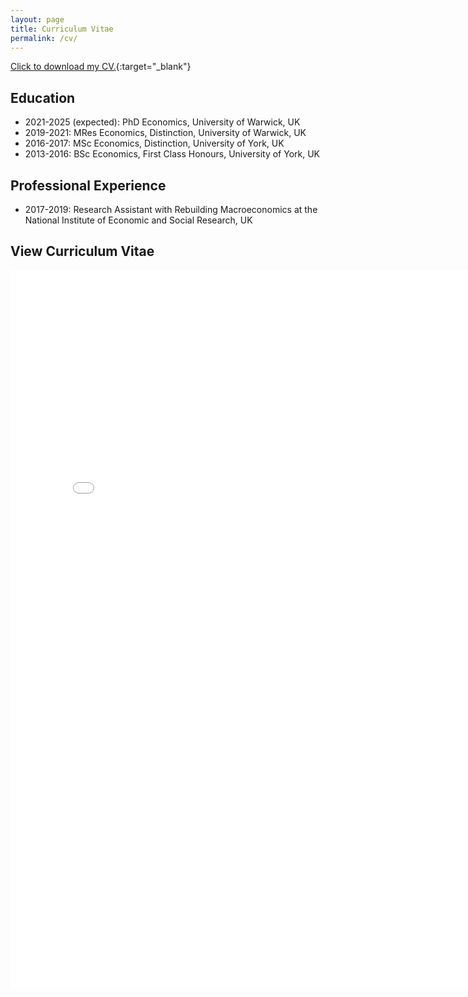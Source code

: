 ```yaml
---
layout: page
title: Curriculum Vitae
permalink: /cv/
---
```


[Click to download my CV.](cv/cv.pdf){:target="_blank"}


## Education

- 2021-2025 (expected): PhD Economics, University of Warwick, UK
- 2019-2021: MRes Economics, Distinction, University of Warwick, UK
- 2016-2017: MSc Economics, Distinction, University of York, UK
- 2013-2016: BSc Economics, First Class Honours, University of York, UK

## Professional Experience

- 2017-2019: Research Assistant with Rebuilding Macroeconomics at the National Institute of Economic and Social Research, UK


## View Curriculum Vitae

<div style="text-align: center;">
  <embed src="cv.pdf" width="800px" height="1150px" type="application/pdf" />
</div>